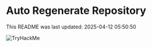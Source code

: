 # Auto Regenerate Repository

This README was last updated: 2025-04-12 05:50:50

 ![TryHackMe](https://tryhackme.com/badge/533634)